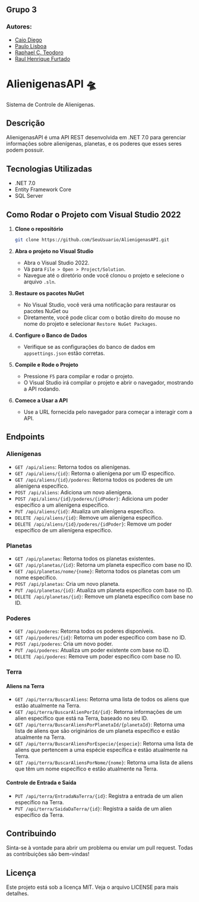 ## Grupo 3

### Autores:
- [Caio Diego](https://github.com/caiodsj)
- [Paulo Lisboa](https://github.com/paulolisboa38)
- [Raphael C. Teodoro](https://github.com/raphael-teodoro)
- [Raul Henrique Furtado](https://github.com/Raulbjj928)


# AlienigenasAPI 🛸
Sistema de Controle de Alienígenas.

## Descrição

AlienigenasAPI é uma API REST desenvolvida em .NET 7.0 para gerenciar informações sobre alienígenas, planetas, e os poderes que esses seres podem possuir.


## Tecnologias Utilizadas

- .NET 7.0
- Entity Framework Core
- SQL Server

## Como Rodar o Projeto com Visual Studio 2022

1. **Clone o repositório**

    ```sh
    git clone https://github.com/SeuUsuario/AlienigenasAPI.git
    ```

2. **Abra o projeto no Visual Studio**

    - Abra o Visual Studio 2022.
    - Vá para `File > Open > Project/Solution`.
    - Navegue até o diretório onde você clonou o projeto e selecione o arquivo `.sln`.

3. **Restaure os pacotes NuGet**

    - No Visual Studio, você verá uma notificação para restaurar os pacotes NuGet ou
    - Diretamente, você pode clicar com o botão direito do mouse no nome do projeto e selecionar `Restore NuGet Packages`.

4. **Configure o Banco de Dados**

    - Verifique se as configurações do banco de dados em `appsettings.json` estão corretas.

5. **Compile e Rode o Projeto**

    - Pressione `F5` para compilar e rodar o projeto.
    - O Visual Studio irá compilar o projeto e abrir o navegador, mostrando a API rodando.

6. **Comece a Usar a API**

    - Use a URL fornecida pelo navegador para começar a interagir com a API.
    

## Endpoints

### Alienígenas

- `GET /api/aliens`: Retorna todos os alienígenas.
- `GET /api/aliens/{id}`: Retorna o alienígena por um ID específico.
- `GET /api/aliens/{id}/poderes`: Retorna todos os poderes de um alienígena específico.
- `POST /api/aliens`: Adiciona um novo alienígena.
- `POST /api/aliens/{id}/poderes/{idPoder}`: Adiciona um poder específico a um alienígena específico.
- `PUT /api/aliens/{id}`: Atualiza um alienígena específico.
- `DELETE /api/aliens/{id}`: Remove um alienígena específico.
- `DELETE /api/aliens/{id}/poderes/{idPoder}`: Remove um poder específico de um alienígena específico.


### Planetas

- `GET /api/planetas`: Retorna todos os planetas existentes.
- `GET /api/planetas/{id}`: Retorna um planeta específico com base no ID.
- `GET /api/planetas/nome/{nome}`: Retorna todos os planetas com um nome específico.
- `POST /api/planetas`: Cria um novo planeta.
- `PUT /api/planetas/{id}`: Atualiza um planeta específico com base no ID.
- `DELETE /api/planetas/{id}`: Remove um planeta específico com base no ID.


### Poderes

- `GET /api/poderes`: Retorna todos os poderes disponíveis.
- `GET /api/poderes/{id}`: Retorna um poder específico com base no ID.
- `POST /api/poderes`: Cria um novo poder.
- `PUT /api/poderes`: Atualiza um poder existente com base no ID.
- `DELETE /api/poderes`: Remove um poder específico com base no ID.


### Terra

#### Aliens na Terra

- `GET /api/terra/BuscarAliens`: Retorna uma lista de todos os aliens que estão atualmente na Terra.
- `GET /api/terra/BuscarAlienPorId/{id}`: Retorna informações de um alien específico que está na Terra, baseado no seu ID.
- `GET /api/terra/BuscarAliensPorPlanetaId/{planetaId}`: Retorna uma lista de aliens que são originários de um planeta específico e estão atualmente na Terra.
- `GET /api/terra/BuscarAliensPorEspecie/{especie}`: Retorna uma lista de aliens que pertencem a uma espécie específica e estão atualmente na Terra.
- `GET /api/terra/BuscarAliensPorNome/{nome}`: Retorna uma lista de aliens que têm um nome específico e estão atualmente na Terra.

#### Controle de Entrada e Saída

- `PUT /api/terra/EntradaNaTerra/{id}`: Registra a entrada de um alien específico na Terra.
- `PUT /api/terra/SaidaDaTerra/{id}`: Registra a saída de um alien específico da Terra.


## Contribuindo

Sinta-se à vontade para abrir um problema ou enviar um pull request. Todas as contribuições são bem-vindas!

## Licença

Este projeto está sob a licença MIT. Veja o arquivo LICENSE para mais detalhes.


